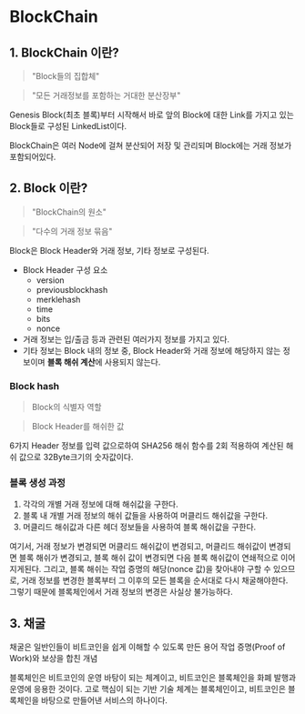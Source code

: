 # BlockChain

## 1. BlockChain 이란?
> "Block들의 집합체"

> "모든 거래정보를 포함하는 거대한 분산장부"

Genesis Block(최초 블록)부터 시작해서 바로 앞의 Block에 대한 Link를 가지고 있는 Block들로 구성된 LinkedList이다.

BlockChain은 여러 Node에 걸쳐 분산되어 저장 및 관리되며 Block에는 거래 정보가 포함되어있다.

## 2. Block 이란?
> "BlockChain의 원소"

> "다수의 거래 정보 묶음"

Block은 Block Header와 거래 정보, 기타 정보로 구성된다.

  + Block Header 구성 요소
    - version
    - previousblockhash
    - merklehash
    - time
    - bits
    - nonce
  + 거래 정보는 입/출금 등과 관련된 여러가지 정보를 가지고 있다.
  + 기타 정보는 Block 내의 정보 중, Block Header와 거래 정보에 해당하지 않는 정보이며 **블록 해쉬 계산**에 사용되지 않는다.

### Block hash
> Block의 식별자 역할

> Block Header를 해쉬한 값

6가지 Header 정보를 입력 값으로하여 SHA256 해쉬 함수를 2회 적용하여 계산된 해쉬 값으로 32Byte크기의 숫자값이다.

### 블록 생성 과정
1. 각각의 개별 거래 정보에 대해 해쉬값을 구한다.
2. 블록 내 개별 거래 정보의 해쉬 값들을 사용하여 머클리드 해쉬값을 구한다.
3. 머클리드 해쉬값과 다른 헤더 정보들을 사용하여 블록 해쉬값을 구한다.

여기서, 거래 정보가 변경되면 머클리드 해쉬값이 변경되고, 머클리드 해쉬값이 변경되면 블록 해쉬가 변경되고, 블록 해쉬 값이 변경되면 다음 블록 해쉬값이 연쇄적으로 이어지게된다. 그리고, 블록 해쉬는 작업 증명의 해당(nonce 값)을 찾아내야 구할 수 있으므로, 거래 정보를 변경한 블록부터 그 이후의 모든 블록을 순서대로 다시 채굴해야한다. 그렇기 때문에 블록체인에서 거래 정보의 변경은 사실상 불가능하다.


## 3. 채굴
채굴은 일반인들이 비트코인을 쉽게 이해할 수 있도록 만든 용어
작업 증명(Proof of Work)와 보상을 합친 개념























블록체인은 비트코인의 운영 바탕이 되는 체계이고, 비트코인은 블록체인을 화폐 발행과 운영에 응용한 것이다. 고로 핵심이 되는 기반 기술 체계는 블록체인이고, 비트코인은 블록체인을 바탕으로 만들어낸 서비스의 하나이다.
